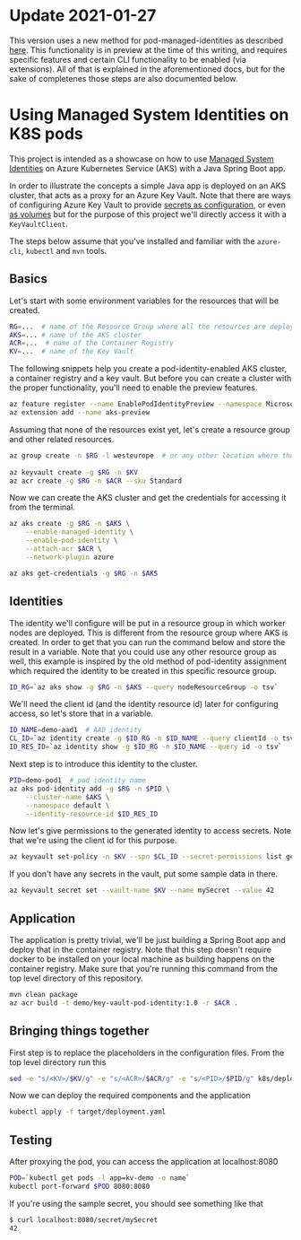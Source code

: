 # Update 2021-01-27 

This version uses a new method for pod-managed-identities as described [here](https://docs.microsoft.com/en-us/azure/aks/use-azure-ad-pod-identity). This functionality is in preview at the time of this writing, and requires specific features and certain CLI functionality to be enabled (via extensions). All of that is explained in the aforementioned docs, but for the sake of completenes those steps are also documented below.

# Using Managed System Identities on K8S pods

This project is intended as a showcase on how to use [Managed System Identities](https://docs.microsoft.com/en-us/azure/active-directory/managed-identities-azure-resources/overview) on Azure Kubernetes Service (AKS) with a Java Spring Boot app. 

In order to illustrate the concepts a simple Java app is deployed on an AKS cluster, that acts as a proxy for an Azure Key Vault. Note that there are ways of configuring Azure Key Vault to provide [secrets as configuration](https://docs.microsoft.com/en-us/azure/java/spring-framework/configure-spring-boot-starter-java-app-with-azure-key-vault), or even [as volumes](https://github.com/kubernetes-sigs/secrets-store-csi-driver) but for the purpose of this project we'll directly access it with a `KeyVaultClient`.

The steps below assume that you've installed and familiar with the `azure-cli`, `kubectl` and `mvn` tools.

## Basics

Let's start with some environment variables for the resources that will be created.

```bash
RG=...  # name of the Resource Group where all the resources are deployed
AKS=... # name of the AKS cluster
ACR=...  # name of the Container Registry
KV=...  # name of the Key Vault
```

The following snippets help you create a pod-identity-enabled AKS cluster, a container registry and a key vault. But before you can create a cluster with the proper functionality, you'll need to enable the preview features.

```bash
az feature register --name EnablePodIdentityPreview --namespace Microsoft.ContainerService
az extension add --name aks-preview
```

Assuming that none of the resources exist yet, let's create a resource group and other related resources.

```bash
az group create -n $RG -l westeurope  # or any other location where the resources are supported
 
az keyvault create -g $RG -n $KV
az acr create -g $RG -n $ACR --sku Standard
```

Now we can create the AKS cluster and get the credentials for accessing it from the terminal.

```bash
az aks create -g $RG -n $AKS \
    --enable-managed-identity \
    --enable-pod-identity \
    --attach-acr $ACR \
    --network-plugin azure

az aks get-credentials -g $RG -n $AKS
```


## Identities

The identity we'll configure will be put in a resource group in which worker nodes are deployed. This is different from the resource group where AKS is created. In order to get that you can run the command below and store the result in a variable. Note that you could use any other resource group as well, this example is inspired by the old method of pod-identity assignment which required the identity to be created in this specific resource group.

```bash
ID_RG=`az aks show -g $RG -n $AKS --query nodeResourceGroup -o tsv`
```

We'll need the client id (and the identity resource id) later for configuring access, so let's store that in a variable.

```bash
ID_NAME=demo-aad1  # AAD identity
CL_ID=`az identity create -g $ID_RG -n $ID_NAME --query clientId -o tsv`
ID_RES_ID=`az identity show -g $ID_RG -n $ID_NAME --query id -o tsv`
```

Next step is to introduce this identity to the cluster.

```bash
PID=demo-pod1  # pod identity name
az aks pod-identity add -g $RG -n $PID \
    --cluster-name $AKS \
    --namespace default \
    --identity-resource-id $ID_RES_ID
```

Now let's give permissions to the generated identity to access secrets. Note that we're using the client id for this purpose. 

```bash
az keyvault set-policy -n $KV --spn $CL_ID --secret-permissions list get
```

If you don't have any secrets in the vault, put some sample data in there.

```bash
az keyvault secret set --vault-name $KV --name mySecret --value 42
```


## Application

The application is pretty trivial, we'll be just building a Spring Boot app and deploy that in the container registry. Note that this step doesn't require docker to be installed on your local machine as building happens on the container registry. Make sure that you're running this command from the top level directory of this repository.

```bash
mvn clean package
az acr build -t demo/key-vault-pod-identity:1.0 -r $ACR .
```

## Bringing things together

First step is to replace the placeholders in the configuration files. From the top level directory run this

```bash
sed -e "s/<KV>/$KV/g" -e "s/<ACR>/$ACR/g" -e "s/<PID>/$PID/g" k8s/deployment.yaml > target/deployment.yaml
```

Now we can deploy the required components and the application

```bash
kubectl apply -f target/deployment.yaml
```

## Testing

After proxying the pod, you can access the application at localhost:8080

```bash
POD=`kubectl get pods -l app=kv-demo -o name`
kubectl port-forward $POD 8080:8080
```

If you're using the sample secret, you should see something like that
```bash
$ curl localhost:8080/secret/mySecret
42
```